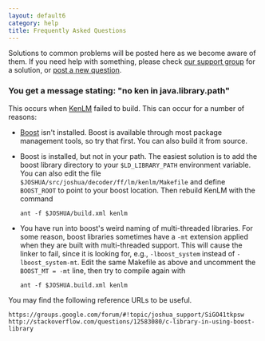 ```yaml
---
layout: default6
category: help
title: Frequently Asked Questions
---
```


Solutions to common problems will be posted here as we become aware of
them.  If you need help with something, please check
[our support group](https://groups.google.com/forum/#!forum/joshua_support)
for a solution, or
[post a new question](https://groups.google.com/forum/#!newtopic/joshua_support).

### You get a message stating: "no ken in java.library.path"

This occurs when [KenLM](https://kheafield.com/code/kenlm/) failed to
build. This can occur for a number of reasons:
   
- [Boost](http://www.boost.org/) isn't installed. Boost is
  available through most package management tools, so try that
  first. You can also build it from source.

- Boost is installed, but not in your path. The easiest solution is
  to add the boost library directory to your `$LD_LIBRARY_PATH`
  environment variable. You can also edit the file
  `$JOSHUA/src/joshua/decoder/ff/lm/kenlm/Makefile` and define
  `BOOST_ROOT` to point to your boost location. Then rebuild KenLM
  with the command
  
      ant -f $JOSHUA/build.xml kenlm

- You have run into boost's weird naming of multi-threaded
  libraries. For some reason, boost libraries sometimes have a
  `-mt` extension applied when they are built with multi-threaded
  support. This will cause the linker to fail, since it is looking
  for, e.g., `-lboost_system` instead of `-lboost_system-mt`. Edit
  the same Makefile as above and uncomment the `BOOST_MT = -mt`
  line, then try to compile again with
  
      ant -f $JOSHUA.build.xml kenlm

You may find the following reference URLs to be useful.

    https://groups.google.com/forum/#!topic/joshua_support/SiGO41tkpsw
    http://stackoverflow.com/questions/12583080/c-library-in-using-boost-library

